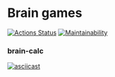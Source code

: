 # Brain games

[![Actions Status](https://github.com/mikitaglv/frontend-project-lvl1/workflows/hexlet-check/badge.svg)](https://github.com/mikitaglv/frontend-project-lvl1/actions)
[![Maintainability](https://api.codeclimate.com/v1/badges/c9d495017091f85892d2/maintainability)](https://codeclimate.com/github/mikitaglv/frontend-project-lvl1/maintainability)

### brain-calc
[![asciicast](https://asciinema.org/a/9mEzrL9rsqEsVPtLOxWjDyeP1.svg)](https://asciinema.org/a/9mEzrL9rsqEsVPtLOxWjDyeP1)
